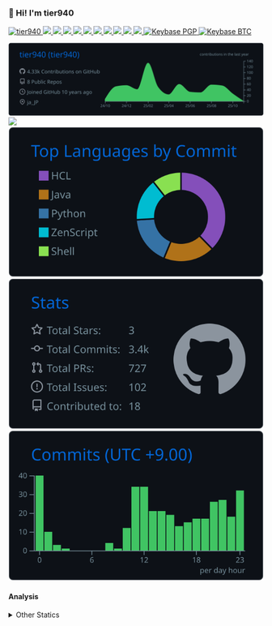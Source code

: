 ### 👋 Hi! I'm tier940

<p align="left"> 
  <a href="https://github.com/tier940/tier940/">
    <img src="https://komarev.com/ghpvc/?username=tier940" alt="tier940" />
  </a>
  <a href="http://twitter.com/tier940">
    <img height="20" src="https://img.shields.io/twitter/follow/tier940?label=Twitter&logo=twitter&style=flat" />
  </a>
  <a href="https://github.com/tier940">
    <img height="20" src="https://img.shields.io/github/followers/tier940?label=follow&logo=github&style=flat" />
  </a>
  <a href="https://www.reddit.com/user/tier940">
    <img height="20" src="https://img.shields.io/reddit/user-karma/combined/tier940?label=Reddit&logo=reddit&style=flat" />
  </a>
  <a href="https://stackoverflow.com/users/17317833/tier940">
    <img height="20" src="https://img.shields.io/stackexchange/stackoverflow/r/17317833?label=StackOverflow&logo=stack-overflow&style=flat" />
  </a>
  <a href="https://zenn.dev/tier940">
    <img height="20" src="https://zenn.badge.nikaera.com/s/tier940/likes" />
  </a>
  <a href="https://zenn.dev/tier940">
    <img height="20" src="https://zenn.badge.nikaera.com/s/tier940/followers" />
  </a>
  <a href="https://zenn.dev/tier940">
    <img height="20" src="https://zenn.badge.nikaera.com/s/tier940/articles" />
  </a>
  <a href="http://qiita.com/tier940">
    <img height="20" src="https://qiita-badge.apiapi.app/s/tier940/posts.svg" />
  </a>
  <a href="http://qiita.com/tier940">
    <img height="20" src="https://qiita-badge.apiapi.app/s/tier940/contributions.svg" />
  </a>
  <a href="https://github.com/tier940/tier940/">
    <img height="20" src="https://github.com/tier940/tier940/actions/workflows/main.yml/badge.svg" />
  </a>
  <a href="https://keybase.io/tier940">
    <img alt="Keybase PGP" src="https://img.shields.io/keybase/pgp/tier940">
  </a>
  <a href="https://keybase.io/tier940">
    <img alt="Keybase BTC" src="https://img.shields.io/keybase/btc/tier940">
  </a>
</p>

[![](https://raw.githubusercontent.com/tier940/tier940/main/profile-summary-card-output/github_dark/0-profile-details.svg)](https://github.com/vn7n24fzkq/github-profile-summary-cards)
[![](https://raw.githubusercontent.com/tier940/tier940/main/profile-summary-card-output/github_dark/1-repos-per-language.svg)](https://github.com/vn7n24fzkq/github-profile-summary-cards) [![](https://raw.githubusercontent.com/tier940/tier940/main/profile-summary-card-output/github_dark/2-most-commit-language.svg)](https://github.com/vn7n24fzkq/github-profile-summary-cards)
[![](https://raw.githubusercontent.com/tier940/tier940/main/profile-summary-card-output/github_dark/3-stats.svg)](https://github.com/vn7n24fzkq/github-profile-summary-cards) [![](https://raw.githubusercontent.com/tier940/tier940/main/profile-summary-card-output/github_dark/4-productive-time.svg)](https://github.com/vn7n24fzkq/github-profile-summary-cards)


#### Analysis
<!-- <img height="150" src="https://github.com/tier940/tier940/blob/master/images/stat.svg" alt="Alternative Text"/> -->

<details>
  <summary>Other Statics</summary>
  <!--START_SECTION:waka-->
![Code Time](http://img.shields.io/badge/Code%20Time-2%2C997%20hrs%2029%20mins-blue)

**🐱 My GitHub Data** 

> 📦 21.3 kB Used in GitHub's Storage 
 > 
> 💼 Opted to Hire
 > 
> 📜 10 Public Repositories 
 > 
> 🔑 1 Private Repositories 
 > 
**I'm an Early 🐤** 

```text
🌞 Morning                1692 commits        ████░░░░░░░░░░░░░░░░░░░░░   15.59 % 
🌆 Daytime                3947 commits        █████████░░░░░░░░░░░░░░░░   36.37 % 
🌃 Evening                4036 commits        █████████░░░░░░░░░░░░░░░░   37.19 % 
🌙 Night                  1177 commits        ███░░░░░░░░░░░░░░░░░░░░░░   10.85 % 
```
📅 **I'm Most Productive on Saturday** 

```text
Monday                   1072 commits        ██░░░░░░░░░░░░░░░░░░░░░░░   09.88 % 
Tuesday                  1907 commits        ████░░░░░░░░░░░░░░░░░░░░░   17.57 % 
Wednesday                1223 commits        ███░░░░░░░░░░░░░░░░░░░░░░   11.27 % 
Thursday                 1242 commits        ███░░░░░░░░░░░░░░░░░░░░░░   11.44 % 
Friday                   1384 commits        ███░░░░░░░░░░░░░░░░░░░░░░   12.75 % 
Saturday                 2096 commits        █████░░░░░░░░░░░░░░░░░░░░   19.31 % 
Sunday                   1928 commits        ████░░░░░░░░░░░░░░░░░░░░░   17.77 % 
```


📊 **This Week I Spent My Time On** 

```text
🕑︎ Time Zone: Asia/Tokyo

💬 Programming Languages: 
PHP                      8 hrs               ████████░░░░░░░░░░░░░░░░░   31.62 % 
Java                     7 hrs 20 mins       ███████░░░░░░░░░░░░░░░░░░   29.01 % 
Other                    1 hr 34 mins        ██░░░░░░░░░░░░░░░░░░░░░░░   06.20 % 
Markdown                 1 hr 28 mins        █░░░░░░░░░░░░░░░░░░░░░░░░   05.84 % 
JSON                     1 hr 21 mins        █░░░░░░░░░░░░░░░░░░░░░░░░   05.37 % 

🔥 Editors: 
VS Code                  15 hrs 33 mins      ███████████████░░░░░░░░░░   61.45 % 
IntelliJ                 9 hrs 45 mins       ██████████░░░░░░░░░░░░░░░   38.55 % 

💻 Operating System: 
Windows                  14 hrs 13 mins      ██████████████░░░░░░░░░░░   56.19 % 
Linux                    11 hrs 5 mins       ███████████░░░░░░░░░░░░░░   43.81 % 
```

**I Mostly Code in Java** 

```text
Java                     12 repos            ███████████░░░░░░░░░░░░░░   44.44 % 
ZenScript                3 repos             ███░░░░░░░░░░░░░░░░░░░░░░   11.11 % 
HTML                     2 repos             ██░░░░░░░░░░░░░░░░░░░░░░░   07.41 % 
HCL                      2 repos             ██░░░░░░░░░░░░░░░░░░░░░░░   07.41 % 
Dockerfile               1 repo              █░░░░░░░░░░░░░░░░░░░░░░░░   03.70 % 
```



**Timeline**

![Lines of Code chart](https://raw.githubusercontent.com/tier940/tier940/main/assets/bar_graph.png)


 Last Updated on 24/12/2023 00:57:00 UTC
<!--END_SECTION:waka-->
</details>
